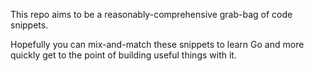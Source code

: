 This repo aims to be a reasonably-comprehensive grab-bag of code snippets.

Hopefully you can mix-and-match these snippets to learn Go and more quickly get to the point of building useful things with it.
